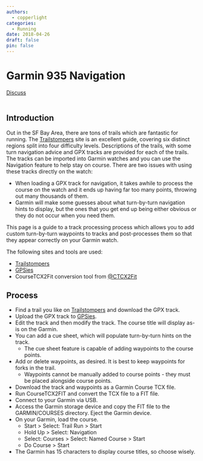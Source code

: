 ```yaml
---
authors:
  - copperlight
categories:
  - Running
date: 2018-04-26
draft: false
pin: false
---
```


# Garmin 935 Navigation

<div class="meta">
  <span class="discuss"><a class="github-button" href="https://github.com/copperlight/copperlight.github.io/issues" data-icon="octicon-issue-opened" aria-label="Discuss copperlight/copperlight.github.io on GitHub">Discuss</a></span>
</div><br/>

## Introduction

Out in the SF Bay Area, there are tons of trails which are fantastic for running. The
[Trailstompers] site is an excellent guide, covering six distinct regions split into four
difficulty levels. Descriptions of the trails, with some turn navigation advice and GPX
tracks are provided for each of the trails. The tracks can be imported into Garmin watches
and you can use the Navigation feature to help stay on course. There are two issues with
using these tracks directly on the watch:

* When loading a GPX track for navigation, it takes awhile to process the course on the watch
and it ends up having far too many points, throwing out many thousands of them.
* Garmin will make some guesses about what turn-by-turn navigation hints to display, but the
ones that you get end up being either obvious or they do not occur when you need them.

This page is a guide to a track processing process which allows you to add custom turn-by-turn
waypoints to tracks and post-processes them so that they appear correctly on your Garmin watch.

The following sites and tools are used:

* [Trailstompers]
* [GPSies]
* CourseTCX2Fit conversion tool from [@CTCX2Fit]

[Trailstompers]: http://www.trailstompers.com
[GPSies]: https://www.gpsies.com
[@CTCX2Fit]: https://twitter.com/ctcx2fit?lang=en

## Process

* Find a trail you like on [Trailstompers] and download the GPX track.
* Upload the GPX track to [GPSies].
* Edit the track and then modify the track. The course title will display as-is on the Garmin.
* You can add a cue sheet, which will populate turn-by-turn hints on the track.
    * The cue sheet feature is capable of adding waypoints to the course points.
* Add or delete waypoints, as desired. It is best to keep waypoints for forks in the trail.
    * Waypoints cannot be manually added to course points - they must be placed alongside course points.
* Download the track and waypoints as a Garmin Course TCX file.
* Run CourseTCX2FIT and convert the TCX file to a FIT file.
* Connect to your Garmin via USB.
* Access the Garmin storage device and copy the FIT file to the GARMIN/COURSES directory. Eject the Garmin device.
* On your Garmin, load the course.
    * Start > Select: Trail Run > Start
    * Hold Up > Select: Navigation
    * Select: Courses > Select: Named Course > Start
    * Do Course > Start
* The Garmin has 15 characters to display course titles, so choose wisely.
